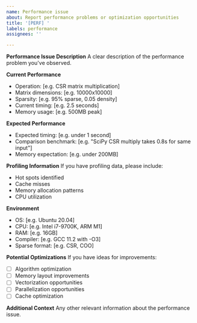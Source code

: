 ```yaml
---
name: Performance issue
about: Report performance problems or optimization opportunities
title: '[PERF] '
labels: performance
assignees: ''

---
```


**Performance Issue Description**
A clear description of the performance problem you've observed.

**Current Performance**
- Operation: [e.g. CSR matrix multiplication]
- Matrix dimensions: [e.g. 10000x10000]
- Sparsity: [e.g. 95% sparse, 0.05 density]
- Current timing: [e.g. 2.5 seconds]
- Memory usage: [e.g. 500MB peak]

**Expected Performance**
- Expected timing: [e.g. under 1 second]
- Comparison benchmark: [e.g. "SciPy CSR multiply takes 0.8s for same input"]
- Memory expectation: [e.g. under 200MB]

**Profiling Information**
If you have profiling data, please include:
- Hot spots identified
- Cache misses
- Memory allocation patterns
- CPU utilization

**Environment**
- OS: [e.g. Ubuntu 20.04]
- CPU: [e.g. Intel i7-9700K, ARM M1]
- RAM: [e.g. 16GB]
- Compiler: [e.g. GCC 11.2 with -O3]
- Sparse format: [e.g. CSR, COO]

**Potential Optimizations**
If you have ideas for improvements:
- [ ] Algorithm optimization
- [ ] Memory layout improvements
- [ ] Vectorization opportunities
- [ ] Parallelization opportunities
- [ ] Cache optimization

**Additional Context**
Any other relevant information about the performance issue.